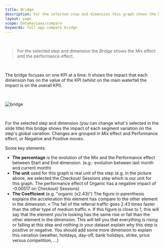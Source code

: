```yaml
---
title: Bridge
description: For the selected step and dimension this graph shows the Mix effect and the performance effect.
layout: page
scope: Datama/saas/compare
keywords: full app compare bridge
---
```


<br>

> For the selected step and dimension the <i>Bridge</i> shows the Mix effect and the performance effect.

<br>

The bridge focuses on one KPI at a time. It shows the impact that each dimension has on the value of the KPI (whilst on the main waterfall the impact is on the overall KPI).

<br>

![bridge]({{site.url}}/{{site.baseurl}}/core_app/new/compare/interface/images/compare_bridge.jpg )

<br>

For the selected step and dimension (you can change what's selected in the slide title) this bridge shows the impact of each segment variation on the step's global variation.  Changes are grouped in Mix effect and Performance effect, or Negative and Positive moves.

Some key elements:

* **The percentage** is the evolution of the Mix and the Performance effect between Start and End dimension. (e.g.: evolution between last month and current month)
* **The unit** used for this graph is real unit of the step (e.g. in the picture above, we selected the Checkout/ Sessions step which is our unit for this graph. The performance effect of Organic has a negative impact of -0.00517 on Checkout/ Sessions)
* **The Coefficient** (e.g. "organic (x2.43)") The figure in parenthesis explains the acceleration this element has compare to the other element in the dimension. « The fall of the referral traffic goes 2.43 times faster than the other type of medium traffic ». If this figure is close to 1, this will say that the element you’re looking has the same rise or fall than the other element in the dimension. This will tell you that everything is rising or falling at this step and nothing in your dataset explain why this step is positive or negative. You should add some more dimension to explain this variation (weather, holidays, day-off, bank holidays, strike, price versus competition, …)
